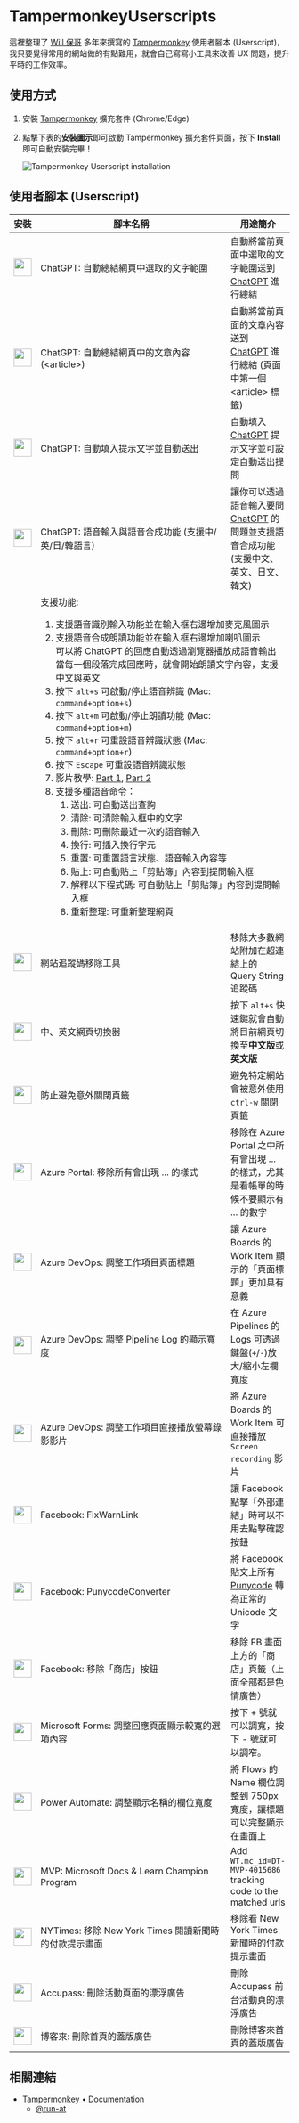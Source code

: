 # TampermonkeyUserscripts

這裡整理了 [Will 保哥](https://www.facebook.com/will.fans/) 多年來撰寫的 [Tampermonkey](https://www.tampermonkey.net/) 使用者腳本 (Userscript)，我只要覺得常用的網站做的有點難用，就會自己寫寫小工具來改善 UX 問題，提升平時的工作效率。

## 使用方式

1. 安裝 [Tampermonkey](https://chrome.google.com/webstore/detail/tampermonkey/dhdgffkkebhmkfjojejmpbldmpobfkfo) 擴充套件 (Chrome/Edge)

2. 點擊下表的**安裝圖示**即可啟動 Tampermonkey 擴充套件頁面，按下 **Install** 即可自動安裝完畢！

    ![Tampermonkey Userscript installation](https://user-images.githubusercontent.com/88981/125022420-3baca180-e0af-11eb-9d37-7abad8bf96fa.jpg)

## 使用者腳本 (Userscript)

<table>
  <thead>
    <tr>
      <th nowrap>安裝</th>
      <th width="420">腳本名稱</th>
      <th nowrap>用途簡介</th>
    </tr>
  </thead>
  <tbody>
    <tr>
      <td>
        <a href="https://github.com/doggy8088/TampermonkeyUserscripts/raw/main/src/ChatGPTSummarySelectedText.user.js"><img src="https://user-images.githubusercontent.com/88981/169986095-a54f32bd-55a6-4de8-bad6-aa3b1874ce07.png" width="32"/></a>
      </td>
      <td>ChatGPT: 自動總結網頁中選取的文字範圍</td>
      <td>
        自動將當前頁面中選取的文字範圍送到 <a href="https://chat.openai.com/chat">ChatGPT</a> 進行總結
      </td>
    </tr>
    <tr>
      <td>
        <a href="https://github.com/doggy8088/TampermonkeyUserscripts/raw/main/src/ChatGPTSummaryPage.user.js"><img src="https://user-images.githubusercontent.com/88981/169986095-a54f32bd-55a6-4de8-bad6-aa3b1874ce07.png" width="32"/></a>
      </td>
      <td>ChatGPT: 自動總結網頁中的文章內容 (&lt;article&gt;)</td>
      <td>
        自動將當前頁面的文章內容送到 <a href="https://chat.openai.com/chat">ChatGPT</a> 進行總結 (頁面中第一個 &lt;article&gt; 標籤)
      </td>
    </tr>
    <tr>
      <td>
        <a href="https://github.com/doggy8088/TampermonkeyUserscripts/raw/main/src/ChatGPTAutoFill.user.js"><img src="https://user-images.githubusercontent.com/88981/169986095-a54f32bd-55a6-4de8-bad6-aa3b1874ce07.png" width="32"/></a>
      </td>
      <td>ChatGPT: 自動填入提示文字並自動送出</td>
      <td>
        自動填入 <a href="https://chat.openai.com/chat">ChatGPT</a> 提示文字並可設定自動送出提問
      </td>
    </tr>
    <tr>
      <td>
        <a href="https://github.com/doggy8088/TampermonkeyUserscripts/raw/main/src/ChatGPTVoiceInput.user.js"><img src="https://user-images.githubusercontent.com/88981/169986095-a54f32bd-55a6-4de8-bad6-aa3b1874ce07.png" width="32"/></a>
      </td>
      <td>ChatGPT: 語音輸入與語音合成功能 (支援中/英/日/韓語言)</td>
      <td>
        讓你可以透過語音輸入要問 <a href="https://chat.openai.com/chat">ChatGPT</a> 的問題並支援語音合成功能 (支援中文、英文、日文、韓文)
      </td>
    </tr>
    <tr>
      <td>
      </td>
      <td colspan="2">
        支援功能:
        <ol>
          <li>支援語音識別輸入功能並在輸入框右邊增加麥克風圖示</li>
          <li>支援語音合成朗讀功能並在輸入框右邊增加喇叭圖示<br>
              可以將 ChatGPT 的回應自動透過瀏覽器播放成語音輸出<br>
              當每一個段落完成回應時，就會開始朗讀文字內容，支援中文與英文
          </li>
          <li>按下 <code>alt+s</code> 可啟動/停止語音辨識 (Mac: <code>command+option+s</code>)</li>
          <li>按下 <code>alt+m</code> 可啟動/停止朗讀功能 (Mac: <code>command+option+m</code>)</li>
          <li>按下 <code>alt+r</code> 可重設語音辨識狀態 (Mac: <code>command+option+r</code>)</li>
          <li>按下 <code>Escape</code> 可重設語音辨識狀態</li>
          <li>影片教學: <a href="https://www.youtube.com/watch?v=DgFwtRj4jkU" target="_blank">Part 1</a>, <a href="https://www.youtube.com/watch?v=bMsh_Vw9SNc">Part 2</a></li>
          <li>支援多種語音命令：
            <ol>
              <li>送出: 可自動送出查詢</li>
              <li>清除: 可清除輸入框中的文字</li>
              <li>刪除: 可刪除最近一次的語音輸入</li>
              <li>換行: 可插入換行字元</li>
              <li>重置: 可重置語言狀態、語音輸入內容等</li>
              <li>貼上: 可自動貼上「剪貼簿」內容到提問輸入框</li>
              <li>解釋以下程式碼: 可自動貼上「剪貼簿」內容到提問輸入框</li>
              <li>重新整理: 可重新整理網頁</li>
            </ol>
          </li>
        </ol>
      </td>
    </tr>
    <tr>
      <td>
        <a href="https://github.com/doggy8088/TampermonkeyUserscripts/raw/main/src/TrackingTokenStripper.user.js"><img src="https://user-images.githubusercontent.com/88981/169986095-a54f32bd-55a6-4de8-bad6-aa3b1874ce07.png" width="32"/></a>
      </td>
      <td>網站追蹤碼移除工具</td>
      <td>移除大多數網站附加在超連結上的 Query String 追蹤碼</td>
    </tr>
    <tr>
      <td>
        <a href="https://github.com/doggy8088/TampermonkeyUserscripts/raw/main/src/LanguageSwitcher.user.js"><img src="https://user-images.githubusercontent.com/88981/169986095-a54f32bd-55a6-4de8-bad6-aa3b1874ce07.png" width="32"/></a>
      </td>
      <td>中、英文網頁切換器</td>
      <td>
        按下
        <code>alt+s</code>
        快速鍵就會自動將目前網頁切換至<strong>中文版</strong>或<strong
          >英文版</strong
        >
      </td>
    </tr>
    <tr>
      <td>
        <a href="https://github.com/doggy8088/TampermonkeyUserscripts/raw/main/src/AvoidClosingTab.user.js"><img src="https://user-images.githubusercontent.com/88981/169986095-a54f32bd-55a6-4de8-bad6-aa3b1874ce07.png" width="32"/></a>
      </td>
      <td>防止避免意外關閉頁籤</td>
      <td>避免特定網站會被意外使用 <code>ctrl-w</code> 關閉頁籤</td>
    </tr>
    <tr>
      <td>
        <a href="https://github.com/doggy8088/TampermonkeyUserscripts/raw/main/src/AzurePortalRemoveEllipsis.user.js"><img src="https://user-images.githubusercontent.com/88981/169986095-a54f32bd-55a6-4de8-bad6-aa3b1874ce07.png" width="32"/></a>
      </td>
      <td>Azure Portal: 移除所有會出現 ... 的樣式</td>
      <td>移除在 Azure Portal 之中所有會出現 ... 的樣式，尤其是看帳單的時候不要顯示有 ... 的數字</td>
    </tr>
    <tr>
      <td>
        <a href="https://github.com/doggy8088/TampermonkeyUserscripts/raw/main/src/AzureDevOpsPageTitleModifier.user.js"><img src="https://user-images.githubusercontent.com/88981/169986095-a54f32bd-55a6-4de8-bad6-aa3b1874ce07.png" width="32"/></a>
      </td>
      <td>Azure DevOps: 調整工作項目頁面標題</td>
      <td>讓 Azure Boards 的 Work Item 顯示的「頁面標題」更加具有意義</td>
    </tr>
    <tr>
      <td>
        <a href="https://github.com/doggy8088/TampermonkeyUserscripts/raw/main/src/AzureDevOpsPipelinesLogEnlarger.user.js"><img src="https://user-images.githubusercontent.com/88981/169986095-a54f32bd-55a6-4de8-bad6-aa3b1874ce07.png" width="32"/></a>
      </td>
      <td>Azure DevOps: 調整 Pipeline Log 的顯示寬度</td>
      <td>
        在 Azure Pipelines 的 Logs
        可透過鍵盤(<code>+</code>/<code>-</code>)放大/縮小左欄寬度
      </td>
    </tr>
    <tr>
      <td>
        <a href="https://github.com/doggy8088/TampermonkeyUserscripts/raw/main/src/AzureDevOpsPipelinesScreenRecordingPlayer.user.js"><img src="https://user-images.githubusercontent.com/88981/169986095-a54f32bd-55a6-4de8-bad6-aa3b1874ce07.png" width="32"/></a>
      </td>
      <td>Azure DevOps: 調整工作項目直接播放螢幕錄影影片</td>
      <td>
        將 Azure Boards 的 Work Item 可直接播放
        <code>Screen recording</code> 影片
      </td>
    </tr>
    <tr>
      <td>
        <a href="https://github.com/doggy8088/TampermonkeyUserscripts/raw/main/src/FBFixWarnLink.user.js"><img src="https://user-images.githubusercontent.com/88981/169986095-a54f32bd-55a6-4de8-bad6-aa3b1874ce07.png" width="32"/></a>
      </td>
      <td>Facebook: FixWarnLink</td>
      <td>讓 Facebook 點擊「外部連結」時可以不用去點擊確認按鈕</td>
    </tr>
    <tr>
      <td>
        <a href="https://github.com/doggy8088/TampermonkeyUserscripts/raw/main/src/FBPunycodeConverter.user.js"><img src="https://user-images.githubusercontent.com/88981/169986095-a54f32bd-55a6-4de8-bad6-aa3b1874ce07.png" width="32"/></a>
      </td>
      <td>Facebook: PunycodeConverter</td>
      <td>
        將 Facebook 貼文上所有 <a href="https://en.wikipedia.org/wiki/Punycode">Punycode</a> 轉為正常的 Unicode 文字
      </td>
    </tr>
    <tr>
      <td>
        <a href="https://github.com/doggy8088/TampermonkeyUserscripts/raw/main/src/FBRemoveShop.user.js"><img src="https://user-images.githubusercontent.com/88981/169986095-a54f32bd-55a6-4de8-bad6-aa3b1874ce07.png" width="32"/></a>
      </td>
      <td>Facebook: 移除「商店」按鈕</td>
      <td>
        移除 FB 畫面上方的「商店」頁籤（上面全部都是色情廣告）
      </td>
    </tr>
    <tr>
      <td>
        <a href="https://github.com/doggy8088/TampermonkeyUserscripts/raw/main/src/MSFormsShowLongerOption.user.js"><img src="https://user-images.githubusercontent.com/88981/169986095-a54f32bd-55a6-4de8-bad6-aa3b1874ce07.png" width="32"/></a>
      </td>
      <td>Microsoft Forms: 調整回應頁面顯示較寬的選項內容</td>
      <td>按下 + 號就可以調寬，按下 - 號就可以調窄。</td>
    </tr>
    <tr>
      <td>
        <a href="https://github.com/doggy8088/TampermonkeyUserscripts/raw/main/src/MSPowerAutomateNameWidth.user.js"><img src="https://user-images.githubusercontent.com/88981/169986095-a54f32bd-55a6-4de8-bad6-aa3b1874ce07.png" width="32"/></a>
      </td>
      <td>Power Automate: 調整顯示名稱的欄位寬度</td>
      <td>將 Flows 的 Name 欄位調整到 750px 寬度，讓標題可以完整顯示在畫面上</td>
    </tr>
    <tr>
      <td>
        <a href="https://github.com/doggy8088/TampermonkeyUserscripts/raw/main/src/MVPDocsLearnChampionProgram.user.js"><img src="https://user-images.githubusercontent.com/88981/169986095-a54f32bd-55a6-4de8-bad6-aa3b1874ce07.png" width="32"/></a>
      </td>
      <td>MVP: Microsoft Docs & Learn Champion Program</td>
      <td>Add <code>WT.mc_id=DT-MVP-4015686</code> tracking code to the matched urls</td>
    </tr>
    <tr>
      <td>
        <a href="https://github.com/doggy8088/TampermonkeyUserscripts/raw/main/src/BypassNewYorkTimesPaywall.user.js"><img src="https://user-images.githubusercontent.com/88981/169986095-a54f32bd-55a6-4de8-bad6-aa3b1874ce07.png" width="32"/></a>
      </td>
      <td>NYTimes: 移除 New York Times 閱讀新聞時的付款提示畫面</td>
      <td>移除看 New York Times 新聞時的付款提示畫面</td>
    </tr>
    <tr>
      <td>
        <a href="https://github.com/doggy8088/TampermonkeyUserscripts/raw/main/src/AccupassADRemover.user.js"><img src="https://user-images.githubusercontent.com/88981/169986095-a54f32bd-55a6-4de8-bad6-aa3b1874ce07.png" width="32"/></a>
      </td>
      <td>Accupass: 刪除活動頁面的漂浮廣告</td>
      <td>刪除 Accupass 前台活動頁的漂浮廣告</td>
    </tr>
    <tr>
      <td>
        <a href="https://github.com/doggy8088/TampermonkeyUserscripts/raw/main/src/BooksADRemover.user.js"><img src="https://user-images.githubusercontent.com/88981/169986095-a54f32bd-55a6-4de8-bad6-aa3b1874ce07.png" width="32"/></a>
      </td>
      <td>博客來: 刪除首頁的蓋版廣告</td>
      <td>刪除博客來首頁的蓋版廣告</td>
    </tr>
  </tbody>
</table>

## 相關連結

- [Tampermonkey • Documentation](https://www.tampermonkey.net/documentation.php)
  - [@run-at](https://www.tampermonkey.net/documentation.php#_run_at)
